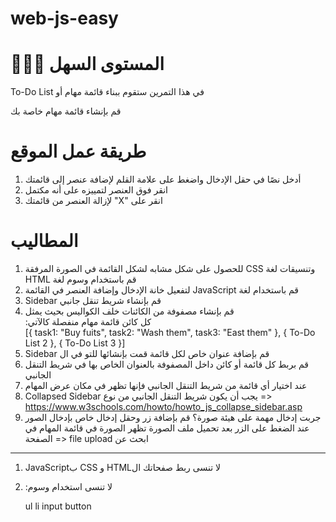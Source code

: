 # web-js-easy

# 👶🏻🐣 المستوى السهل

To-Do List في هذا التمرين ستقوم ببناء قائمة مهام أو

قم بإنشاء قائمة مهام خاصة بك

# طريقة عمل الموقع

1. أدخل نصًا في حقل الإدخال واضغط على علامة القلم لإضافة عنصر إلى قائمتك
2. انقر فوق العنصر لتمييزه على أنه مكتمل
3. لإزالة العنصر من قائمتك "X" انقر على

# المطاليب

1. للحصول على شكل مشابه لشكل القائمة في الصورة المرفقة CSS وتنسيقات لغة HTML قم باستخدام وسوم لغة
2. لتفعيل خانة الإدخال وإضافة العنصر في القائمة JavaScript قم باستخدام لغة
3. Sidebar قم بإنشاء شريط تنقل جانبي
4. قم بإنشاء مصفوفة من الكائنات خلف الكواليس بحيث يمثل
   <br> :كل كائن قائمة مهام منفصلة كالآتي
   <br>[{
   task1: "Buy fuits",
   task2: "Wash them",
   task3: "East them"
   }, {
   To-Do List 2
   }, {
   To-Do List 3
   }]
5. Sidebar قم بإضافة عنوان خاص لكل قائمة قمت بإنشائها للتو في ال
6. قم بربط كل قائمة أو كائن داخل المصفوفة بالعنوان الخاص بها في شريط التنقل الجانبي
7. عند اختيار أي قائمة من شريط التنقل الجانبي فإنها تظهر في مكان عرض المهام
8. Collapsed Sidebar يجب أن يكون شريط التنقل الجانبي من نوع
   => https://www.w3schools.com/howto/howto_js_collapse_sidebar.asp
9. جربت إدخال مهمة على هيئة صورة؟
   قم بإضافة زر وحقل إدخال خاص بإدخال الصور
   <br>عند الضغط على الزر بعد تحميل ملف الصورة تظهر الصورة في قائمة المهام في الصفحة
   => file upload ابحث عن

---

1. JavaScriptب CSS و HTMLلا تنسى ربط صفحاتك ال

2. :لا تنسى استخدام وسوم

   ul
   li
   input
   button
   </div>
